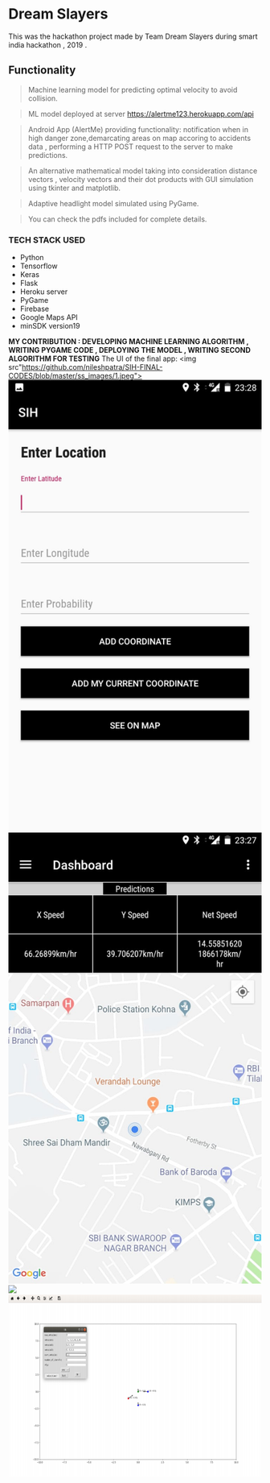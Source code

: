 # Dream Slayers
This was the hackathon project made by Team Dream Slayers during smart india hackathon , 2019 .
## Functionality

> Machine learning model for predicting optimal velocity to avoid collision.

> ML model deployed at server https://alertme123.herokuapp.com/api 

> Android App (AlertMe) providing functionality: notification when in high danger zone,demarcating areas on map accoring to accidents  data , performing a HTTP POST request to the server to make predictions.

> An alternative mathematical model taking into consideration distance vectors , velocity vectors and their dot products with GUI simulation using tkinter and matplotlib. 

> Adaptive headlight model simulated using PyGame. 

> You can check the pdfs included for complete details.

### TECH STACK USED
<ul>
<li>Python</li>
<li>Tensorflow</li>
<li>Keras</li>
<li>Flask</li>
<li>Heroku server</li>
<li>PyGame</li>
<li>Firebase </li>
<li>Google Maps API</li>
<li>minSDK version19</li>
</ul>

<b> MY CONTRIBUTION : DEVELOPING MACHINE LEARNING ALGORITHM , WRITING PYGAME CODE , DEPLOYING THE MODEL , WRITING SECOND ALGORITHM FOR TESTING</b>
The UI of the final app:
<img src"https://github.com/nileshpatra/SIH-FINAL-CODES/blob/master/ss_images/1.jpeg"><br>
<img src="https://github.com/nileshpatra/SIH-FINAL-CODES/blob/master/ss_images/2.jpeg"><br>
<img src="https://github.com/nileshpatra/SIH-FINAL-CODES/blob/master/ss_images/3.jpeg"><br>
<img src="https://github.com/nileshpatra/SIH-FINAL-CODES/blob/master/ss_images/4.jpeg"><br>
<img src="https://github.com/nileshpatra/SIH-FINAL-CODES/blob/master/ss_images/5.png"><br>
